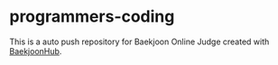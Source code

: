 # programmers-coding
This is a auto push repository for Baekjoon Online Judge created with [BaekjoonHub](https://github.com/BaekjoonHub/BaekjoonHub).
